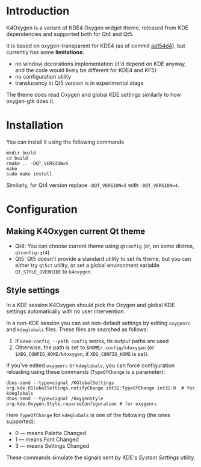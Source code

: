 # Introduction
K4Oxygen is a variant of KDE4 Oxygen widget theme, released from KDE dependencies and supported both for Qt4 and Qt5.

It is based on oxygen-transparent for KDE4 (as of commit [aa154d4](https://github.com/KDE/oxygen-transparent/commit/aa154d4e2f930258a9f094014103078a91003180)), but currently has some **limitations**:

* no window decorations implementation (it'd depend on KDE anyway, and the code would likely be different for KDE4 and KF5)
* no configuration utility
* translucency in Qt5 version is in experimental stage

The theme does read Oxygen and global KDE settings similarly to how oxygen-gtk does it.

# Installation
You can install it using the following commands

    mkdir build
    cd build
    cmake .. -DQT_VERSION=5
    make
    sudo make install

Similarly, for Qt4 version replace `-DQT_VERSION=5` with `-DQT_VERSION=4`.

# Configuration
## Making K4Oxygen current Qt theme
* Qt4: You can choose current theme using `qtconfig` (or, on some distros, `qtconfig-qt4`)
* Qt5: Qt5 doesn't provide a standard utility to set its theme, but you can either try `qt5ct` utility, or set a global environment variable `QT_STYLE_OVERRIDE` to `k4oxygen`.

## Style settings
In a KDE session K4Oxygen should pick the Oxygen and global KDE settings automatically with no user intervention.

In a non-KDE session you can set non-default settings by editing `oxygenrc` and `kdeglobals` files. These files are searched as follows:

1. If `kde4-config --path config` works, its output paths are used
2. Otherwise, the path is set to `$HOME/.config/k4oxygen` (or `$XDG_CONFIG_HOME/k4oxygen`, if `XDG_CONFIG_HOME` is set).

If you've edited `oxygenrc` or `kdeglobals`, you can force configuration reloading using these commands (`TypeOfChange` is a parameter):

    dbus-send --type=signal /KGlobalSettings org.kde.KGlobalSettings.notifyChange int32:TypeOfChange int32:0  # for kdeglobals
    dbus-send --type=signal /OxygenStyle org.kde.Oxygen.Style.reparseConfiguration # for oxygenrc

Here `TypeOfChange` for `kdeglobals` is one of the following (the ones supported):

* 0 — means Palette Changed
* 1 — means Font Changed
* 3 — means Settings Changed

These commands simulate the signals sent by KDE's *System Settings* utility.
